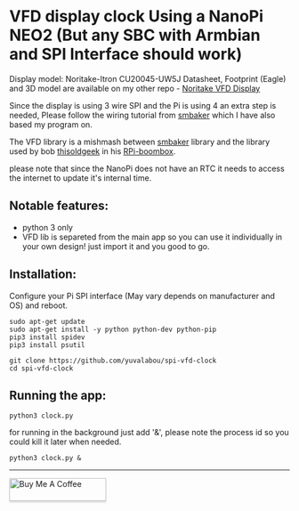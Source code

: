 # VFD display clock Using a NanoPi NEO2 (But any SBC with Armbian and SPI Interface should work)

Display model: Noritake-Itron CU20045-UW5J
Datasheet, Footprint (Eagle) and 3D model are available on my other repo - [Noritake VFD Display](https://github.com/yuvalabou/Eagle-Library/tree/master/Noritake_VFD)

Since the display is using 3 wire SPI and the Pi is using 4 an extra step is needed, Please follow the wiring tutorial from [smbaker](https://www.smbaker.com/interfacing-a-vfd-display-to-the-raspberry-pi) which I have also based my program on.

The VFD library is a mishmash between [smbaker](https://github.com/sbelectronics) library and the library used by bob [thisoldgeek](https://github.com/thisoldgeek) in his [RPi-boombox](https://github.com/thisoldgeek/RPi-boombox).

please note that since the NanoPi does not have an RTC it needs to access the internet to update it's internal time.

## Notable features:

 - python 3 only
 - VFD lib is separeted from the main app so you can use it individually in your own design! just import it and you good to go.

## Installation:

Configure your Pi SPI interface (May vary depends on manufacturer and OS) and reboot.

```
sudo apt-get update
sudo apt-get install -y python python-dev python-pip
pip3 install spidev
pip3 install psutil

git clone https://github.com/yuvalabou/spi-vfd-clock
cd spi-vfd-clock
```

## Running the app:

```
python3 clock.py
```
for running in the background just add '&',
please note the process id so you could kill it later when needed.
```
python3 clock.py &
```
---
<a href="https://www.buymeacoffee.com/HMa8m26" target="_blank"><img src="https://www.buymeacoffee.com/assets/img/custom_images/orange_img.png" alt="Buy Me A Coffee" style="height: 41px !important;width: 174px !important;box-shadow: 0px 3px 2px 0px rgba(190, 190, 190, 0.5) !important;-webkit-box-shadow: 0px 3px 2px 0px rgba(190, 190, 190, 0.5) !important;" ></a>